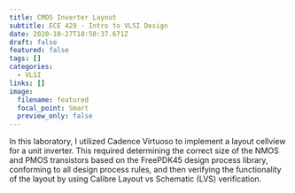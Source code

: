 ```yaml
---
title: CMOS Inverter Layout
subtitle: ECE 429 - Intro to VLSI Design
date: 2020-10-27T18:50:37.671Z
draft: false
featured: false
tags: []
categories:
  - VLSI
links: []
image:
  filename: featured
  focal_point: Smart
  preview_only: false
---
```

In this laboratory, I utilized Cadence Virtuoso to implement a layout cellview for a unit inverter. This required determining the correct size of the NMOS and PMOS transistors based on the FreePDK45 design process library, conforming to all design process rules, and then verifying the functionality of the layout by using Calibre Layout vs Schematic (LVS) verification.